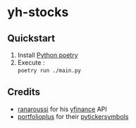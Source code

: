 # yh-stocks
## Quickstart
1. Install [Python poetry](https://python-poetry.org/docs/)
2. Execute : <br>
`poetry run ./main.py`

## Credits
* [ranaroussi](https://github.com/ranaroussi) for his [yfinance](https://github.com/ranaroussi/yfinance) API
* [portfolioplus](https://github.com/portfolioplus) for their [pytickersymbols](https://github.com/portfolioplus/pytickersymbols)
